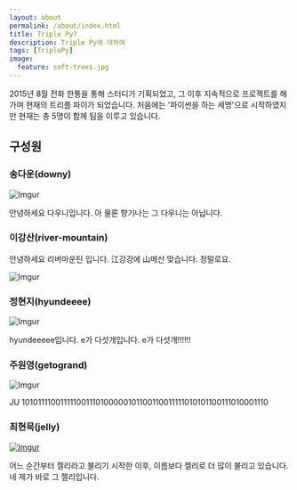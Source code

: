 ```yaml
---
layout: about
permalink: /about/index.html
title: Triple Py?
description: Triple Py에 대하여
tags: [TriplePy]
image:
  feature: soft-trees.jpg
---
```


2015년 8월 전화 한통을 통해 스터디가 기획되었고, 그 이후 지속적으로 프로젝트를 해가며 현재의 트리플 파이가 되었습니다.
처음에는 '파이썬을 하는 세명'으로 시작하였지만 현재는 총 5명이 함께 팀을 이루고 있습니다.


## 구성원

### 송다운(downy)

![Imgur](http://i.imgur.com/c074jtn.jpg)

안녕하세요 다우니입니다. 아 물론 향기나는 그 다우니는 아닙니다.


### 이강산(river-mountain)

안녕하세요 리버마운틴 입니다. 江강강에 山메산 맞습니다. 정말로요.

![Imgur](http://i.imgur.com/bek5FVy.jpg)


### 정현지(hyundeeee)

![Imgur](http://i.imgur.com/Ntybtkf.jpg)

hyundeeeee입니다. e가 다섯개입니다. e가 다섯개!!!!!!





### 주원영(getogrand)

![Imgur](http://i.imgur.com/lWBxaFv.png)

JU 101011110011111001110100000101100110011111010101100111010001110




### 최현묵(jelly) 

[![Imgur](http://i.imgur.com/FtypJBb.jpg)](http://jellyms.kr)

어느 순간부터 젤리라고 불리기 시작한 이후, 이름보다 젤리로 더 많이 불리고 있습니다. 네 제가 바로 그 젤리입니다.
